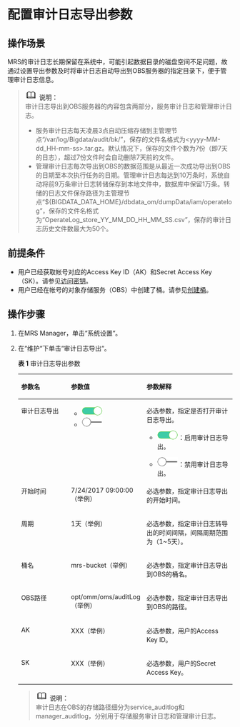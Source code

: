 # 配置审计日志导出参数<a name="ZH-CN_TOPIC_0174499440"></a>

## 操作场景<a name="zh-cn_topic_0068570765_section23966615171256"></a>

MRS的审计日志长期保留在系统中，可能引起数据目录的磁盘空间不足问题，故通过设置导出参数及时将审计日志自动导出到OBS服务器的指定目录下，便于管理审计日志信息。

>![](public_sys-resources/icon-note.gif) **说明：**   
>审计日志导出到OBS服务器的内容包含两部分，服务审计日志和管理审计日志。  
>-   服务审计日志每天凌晨3点自动压缩存储到主管理节点“/var/log/Bigdata/audit/bk/”，保存的文件名格式为<yyyy-MM-dd\_HH-mm-ss\>.tar.gz。默认情况下，保存的文件个数为7份（即7天的日志），超过7份文件时会自动删除7天前的文件。  
>-   管理审计日志每次导出到OBS的数据范围是从最近一次成功导出到OBS的日期至本次执行任务的日期。管理审计日志每达到10万条时，系统自动将前9万条审计日志转储保存到本地文件中，数据库中保留1万条。转储的日志文件保存路径为主管理节点“$\{BIGDATA\_DATA\_HOME\}/dbdata\_om/dumpData/iam/operatelog”，保存的文件名格式为“OperateLog\_store\_YY\_MM\_DD\_HH\_MM\_SS.csv”，保存的审计日志历史文件数最大为50个。  

## 前提条件<a name="zh-cn_topic_0068570765_section558878317137"></a>

-   用户已经获取帐号对应的Access Key ID（AK）和Secret Access Key（SK）。请参见[访问密钥](https://support.huaweicloud.com/usermanual-ca/ca_01_0003.html)。
-   用户已经在帐号的对象存储服务（OBS）中创建了桶。请参见[创建桶](https://support.huaweicloud.com/usermanual-obs/obs_03_0306.html)。

## 操作步骤<a name="zh-cn_topic_0068570765_section27949047171415"></a>

1.  在MRS Manager，单击“系统设置“。
2.  在“维护“下单击“审计日志导出“。

    **表 1**  审计日志导出参数

    <a name="zh-cn_topic_0068570765_table59139916171458"></a>
    <table><thead align="left"><tr id="zh-cn_topic_0068570765_row13611619171458"><th class="cellrowborder" valign="top" width="25%" id="mcps1.2.4.1.1"><p id="zh-cn_topic_0068570765_p28799367171458"><a name="zh-cn_topic_0068570765_p28799367171458"></a><a name="zh-cn_topic_0068570765_p28799367171458"></a><strong id="zh-cn_topic_0068570765_b63447693172950"><a name="zh-cn_topic_0068570765_b63447693172950"></a><a name="zh-cn_topic_0068570765_b63447693172950"></a>参数名</strong></p>
    </th>
    <th class="cellrowborder" valign="top" width="30%" id="mcps1.2.4.1.2"><p id="zh-cn_topic_0068570765_p51047354171458"><a name="zh-cn_topic_0068570765_p51047354171458"></a><a name="zh-cn_topic_0068570765_p51047354171458"></a><strong id="zh-cn_topic_0068570765_b38989523172950"><a name="zh-cn_topic_0068570765_b38989523172950"></a><a name="zh-cn_topic_0068570765_b38989523172950"></a>参数值</strong></p>
    </th>
    <th class="cellrowborder" valign="top" width="45%" id="mcps1.2.4.1.3"><p id="zh-cn_topic_0068570765_p41195047171458"><a name="zh-cn_topic_0068570765_p41195047171458"></a><a name="zh-cn_topic_0068570765_p41195047171458"></a><strong id="zh-cn_topic_0068570765_b4034801172950"><a name="zh-cn_topic_0068570765_b4034801172950"></a><a name="zh-cn_topic_0068570765_b4034801172950"></a>参数解释</strong></p>
    </th>
    </tr>
    </thead>
    <tbody><tr id="zh-cn_topic_0068570765_row48464500171458"><td class="cellrowborder" valign="top" width="25%" headers="mcps1.2.4.1.1 "><p id="zh-cn_topic_0068570765_p33310409171458"><a name="zh-cn_topic_0068570765_p33310409171458"></a><a name="zh-cn_topic_0068570765_p33310409171458"></a>审计日志导出</p>
    </td>
    <td class="cellrowborder" valign="top" width="30%" headers="mcps1.2.4.1.2 "><a name="zh-cn_topic_0068570765_ul13788623171458"></a><a name="zh-cn_topic_0068570765_ul13788623171458"></a><ul id="zh-cn_topic_0068570765_ul13788623171458"><li><a name="zh-cn_topic_0068570765_image1442061818343"></a><a name="zh-cn_topic_0068570765_image1442061818343"></a><span><img id="zh-cn_topic_0068570765_image1442061818343" src="figures/icon_mrs_enable_hec.png"></span>&nbsp;</li><li><a name="zh-cn_topic_0068570765_image167661421193418"></a><a name="zh-cn_topic_0068570765_image167661421193418"></a><span><img id="zh-cn_topic_0068570765_image167661421193418" src="figures/icon_mrs_disable_hec.png"></span>&nbsp;</li></ul>
    </td>
    <td class="cellrowborder" valign="top" width="45%" headers="mcps1.2.4.1.3 "><p id="zh-cn_topic_0068570765_p4410636171458"><a name="zh-cn_topic_0068570765_p4410636171458"></a><a name="zh-cn_topic_0068570765_p4410636171458"></a>必选参数，指定是否打开审计日志导出。</p>
    <a name="zh-cn_topic_0068570765_ul65127808163921"></a><a name="zh-cn_topic_0068570765_ul65127808163921"></a><ul id="zh-cn_topic_0068570765_ul65127808163921"><li><a name="zh-cn_topic_0068570765_image7340102523416"></a><a name="zh-cn_topic_0068570765_image7340102523416"></a><span><img id="zh-cn_topic_0068570765_image7340102523416" src="figures/icon_mrs_enable_hec.png"></span>：启用审计日志导出。</li></ul>
    <a name="zh-cn_topic_0068570765_ul39695732171458"></a><a name="zh-cn_topic_0068570765_ul39695732171458"></a><ul id="zh-cn_topic_0068570765_ul39695732171458"><li><a name="zh-cn_topic_0068570765_image146311928173415"></a><a name="zh-cn_topic_0068570765_image146311928173415"></a><span><img id="zh-cn_topic_0068570765_image146311928173415" src="figures/icon_mrs_disable_hec.png"></span>：禁用审计日志导出。</li></ul>
    </td>
    </tr>
    <tr id="zh-cn_topic_0068570765_row14268268171458"><td class="cellrowborder" valign="top" width="25%" headers="mcps1.2.4.1.1 "><p id="zh-cn_topic_0068570765_p14879036171458"><a name="zh-cn_topic_0068570765_p14879036171458"></a><a name="zh-cn_topic_0068570765_p14879036171458"></a>开始时间</p>
    </td>
    <td class="cellrowborder" valign="top" width="30%" headers="mcps1.2.4.1.2 "><p id="zh-cn_topic_0068570765_p195780479823"><a name="zh-cn_topic_0068570765_p195780479823"></a><a name="zh-cn_topic_0068570765_p195780479823"></a>7/24/2017 09:00:00（举例）</p>
    </td>
    <td class="cellrowborder" valign="top" width="45%" headers="mcps1.2.4.1.3 "><p id="zh-cn_topic_0068570765_p26868368171458"><a name="zh-cn_topic_0068570765_p26868368171458"></a><a name="zh-cn_topic_0068570765_p26868368171458"></a>必选参数，指定审计日志导出的开始时间。</p>
    </td>
    </tr>
    <tr id="zh-cn_topic_0068570765_row55491030171458"><td class="cellrowborder" valign="top" width="25%" headers="mcps1.2.4.1.1 "><p id="zh-cn_topic_0068570765_p65588417171458"><a name="zh-cn_topic_0068570765_p65588417171458"></a><a name="zh-cn_topic_0068570765_p65588417171458"></a>周期</p>
    </td>
    <td class="cellrowborder" valign="top" width="30%" headers="mcps1.2.4.1.2 "><p id="zh-cn_topic_0068570765_p11061565171458"><a name="zh-cn_topic_0068570765_p11061565171458"></a><a name="zh-cn_topic_0068570765_p11061565171458"></a>1天（举例）</p>
    </td>
    <td class="cellrowborder" valign="top" width="45%" headers="mcps1.2.4.1.3 "><p id="zh-cn_topic_0068570765_p23571569171458"><a name="zh-cn_topic_0068570765_p23571569171458"></a><a name="zh-cn_topic_0068570765_p23571569171458"></a>必选参数，指定审计日志转导出的时间间隔，间隔周期范围为（1~5天）。</p>
    </td>
    </tr>
    <tr id="zh-cn_topic_0068570765_row10817536171458"><td class="cellrowborder" valign="top" width="25%" headers="mcps1.2.4.1.1 "><p id="zh-cn_topic_0068570765_p3805244171458"><a name="zh-cn_topic_0068570765_p3805244171458"></a><a name="zh-cn_topic_0068570765_p3805244171458"></a>桶名</p>
    </td>
    <td class="cellrowborder" valign="top" width="30%" headers="mcps1.2.4.1.2 "><p id="zh-cn_topic_0068570765_p39789381171458"><a name="zh-cn_topic_0068570765_p39789381171458"></a><a name="zh-cn_topic_0068570765_p39789381171458"></a>mrs-bucket（举例）</p>
    </td>
    <td class="cellrowborder" valign="top" width="45%" headers="mcps1.2.4.1.3 "><p id="zh-cn_topic_0068570765_p1714434171458"><a name="zh-cn_topic_0068570765_p1714434171458"></a><a name="zh-cn_topic_0068570765_p1714434171458"></a>必选参数，指定审计日志导出到OBS的桶名。</p>
    </td>
    </tr>
    <tr id="zh-cn_topic_0068570765_row15429912171458"><td class="cellrowborder" valign="top" width="25%" headers="mcps1.2.4.1.1 "><p id="zh-cn_topic_0068570765_p41863359171458"><a name="zh-cn_topic_0068570765_p41863359171458"></a><a name="zh-cn_topic_0068570765_p41863359171458"></a>OBS路径</p>
    </td>
    <td class="cellrowborder" valign="top" width="30%" headers="mcps1.2.4.1.2 "><p id="zh-cn_topic_0068570765_p35488910171458"><a name="zh-cn_topic_0068570765_p35488910171458"></a><a name="zh-cn_topic_0068570765_p35488910171458"></a>opt/omm/oms/auditLog（举例）</p>
    </td>
    <td class="cellrowborder" valign="top" width="45%" headers="mcps1.2.4.1.3 "><p id="zh-cn_topic_0068570765_p56029486171458"><a name="zh-cn_topic_0068570765_p56029486171458"></a><a name="zh-cn_topic_0068570765_p56029486171458"></a>必选参数，指定审计日志导出到OBS的路径。</p>
    </td>
    </tr>
    <tr id="zh-cn_topic_0068570765_row34503332171458"><td class="cellrowborder" valign="top" width="25%" headers="mcps1.2.4.1.1 "><p id="zh-cn_topic_0068570765_p43306496171458"><a name="zh-cn_topic_0068570765_p43306496171458"></a><a name="zh-cn_topic_0068570765_p43306496171458"></a>AK</p>
    </td>
    <td class="cellrowborder" valign="top" width="30%" headers="mcps1.2.4.1.2 "><p id="zh-cn_topic_0068570765_p18165248171458"><a name="zh-cn_topic_0068570765_p18165248171458"></a><a name="zh-cn_topic_0068570765_p18165248171458"></a>XXX（举例）</p>
    </td>
    <td class="cellrowborder" valign="top" width="45%" headers="mcps1.2.4.1.3 "><p id="zh-cn_topic_0068570765_p62098956171458"><a name="zh-cn_topic_0068570765_p62098956171458"></a><a name="zh-cn_topic_0068570765_p62098956171458"></a>必选参数，用户的Access Key ID。</p>
    </td>
    </tr>
    <tr id="zh-cn_topic_0068570765_row22019699171458"><td class="cellrowborder" valign="top" width="25%" headers="mcps1.2.4.1.1 "><p id="zh-cn_topic_0068570765_p38765181171458"><a name="zh-cn_topic_0068570765_p38765181171458"></a><a name="zh-cn_topic_0068570765_p38765181171458"></a>SK</p>
    </td>
    <td class="cellrowborder" valign="top" width="30%" headers="mcps1.2.4.1.2 "><p id="zh-cn_topic_0068570765_p52971976171458"><a name="zh-cn_topic_0068570765_p52971976171458"></a><a name="zh-cn_topic_0068570765_p52971976171458"></a>XXX（举例）</p>
    </td>
    <td class="cellrowborder" valign="top" width="45%" headers="mcps1.2.4.1.3 "><p id="zh-cn_topic_0068570765_p62871676171458"><a name="zh-cn_topic_0068570765_p62871676171458"></a><a name="zh-cn_topic_0068570765_p62871676171458"></a>必选参数，用户的Secret Access Key。</p>
    </td>
    </tr>
    </tbody>
    </table>

    >![](public_sys-resources/icon-note.gif) **说明：**   
    >审计日志在OBS的存储路径细分为service\_auditlog和manager\_auditlog，分别用于存储服务审计日志和管理审计日志。  


